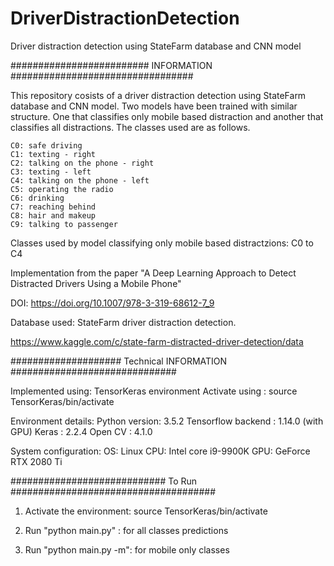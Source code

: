 # DriverDistractionDetection
Driver distraction detection using StateFarm database and CNN model



######################### INFORMATION #################################


This repository cosists of a driver distraction detection using StateFarm database and CNN model. Two models have been trained with similar structure. One that classifies only mobile based distraction and another that classifies all distractions. The classes used are as follows.

    C0: safe driving
    C1: texting - right
    C2: talking on the phone - right
    C3: texting - left
    C4: talking on the phone - left
    C5: operating the radio
    C6: drinking
    C7: reaching behind
    C8: hair and makeup
    C9: talking to passenger

Classes used by model classifying only mobile based distractzions: C0 to C4

Implementation from the paper "A Deep Learning Approach to Detect Distracted Drivers Using a Mobile Phone"

DOI: https://doi.org/10.1007/978-3-319-68612-7_9 


Database used: StateFarm driver distraction detection.

https://www.kaggle.com/c/state-farm-distracted-driver-detection/data


#################### Technical INFORMATION ##############################

Implemented using: TensorKeras environment
Activate using : source TensorKeras/bin/activate


Environment details:
Python version: 3.5.2
Tensorflow backend : 1.14.0 (with GPU)
Keras : 2.2.4
Open CV : 4.1.0

System configuration:
OS: Linux
CPU: Intel core i9-9900K
GPU: GeForce RTX 2080 Ti

############################ To Run #####################################

1. Activate the environment: 
    source TensorKeras/bin/activate

2. Run "python main.py" : for all classes predictions

3. Run "python main.py -m": for mobile only classes
